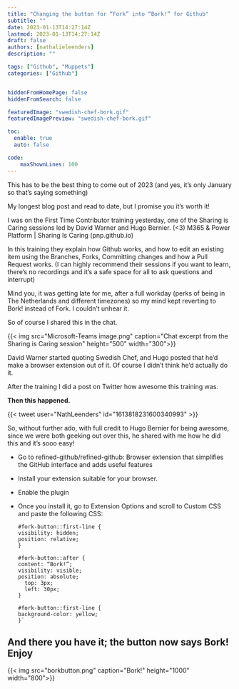 ```yaml
---
title: "Changing the button for “Fork” into “Bork!” for Github"
subtitle: ""
date: 2023-01-13T14:27:14Z
lastmod: 2023-01-13T14:27:14Z
draft: false
authors: [nathalieleenders]
description: ""

tags: ["Github", "Muppets"]
categories: ["Github"]


hiddenFromHomePage: false
hiddenFromSearch: false

featuredImage: "swedish-chef-bork.gif"
featuredImagePreview: "swedish-chef-bork.gif"

toc:
  enable: true
  auto: false

code:
    maxShownLines: 100
---
```


This has to be the best thing to come out of 2023 (and yes, it’s only January so that’s saying something)

My longest blog post and read to date, but I promise you it’s worth it!


I was on the First Time Contributor training yesterday, one of the Sharing is Caring sessions led by David Warner and Hugo Bernier. (<3) M365 & Power Platform | Sharing Is Caring (pnp.github.io)

In this training they explain how Github works, and how to edit an existing item using the Branches, Forks, Committing changes and how a Pull Request works. (I can highly recommend their sessions if you want to learn, there’s no recordings and it’s a safe space for all to ask questions and interrupt)

Mind you, it was getting late for me, after a full workday (perks of being in The Netherlands and different timezones) so my mind kept reverting to Bork! instead of Fork. I couldn’t unhear it.

So of course I shared this in the chat.

{{< img src="Microsoft-Teams image.png" caption="Chat excerpt from the Sharing is Caring session" height="500" width="300">}}


David Warner started quoting Swedish Chef, and Hugo posted that he’d make a browser extension out of it. Of course I didn’t think he’d actually do it.

After the training I did a post on Twitter how awesome this training was.

**Then this happened.**

{{< tweet user="NathLeenders" id="1613818231600340993" >}}

So, without further ado, with full credit to Hugo Bernier for being awesome, since we were both geeking out over this, he shared with me how he did this and it’s sooo easy!

- Go to refined-github/refined-github: Browser extension that simplifies the GitHub interface and adds useful features
- Install your extension suitable for your browser.
- Enable the plugin
- Once you install it, go to Extension Options and scroll to Custom CSS and paste the following CSS:

  ```
  #fork-button::first-line {
  visibility: hidden;
  position: relative;
  }

  #fork-button::after {
  content: “Bork!”;
  visibility: visible;
  position: absolute;
    top: 3px;
    left: 30px;
  }

  #fork-button::first-line {
  background-color: yellow;
  }`
  ```
## And there you have it; the button now says Bork! Enjoy ##

{{< img src="borkbutton.png" caption="Bork!" height="1000" width="800">}}
